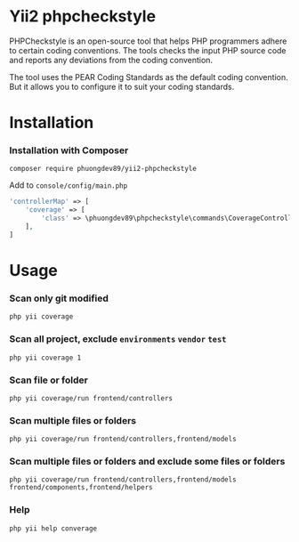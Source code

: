 Yii2 phpcheckstyle
==================

PHPCheckstyle is an open-source tool that helps PHP programmers adhere to certain coding conventions. The tools checks
the input PHP source code and reports any deviations from the coding convention.

The tool uses the PEAR Coding Standards as the default coding convention. But it allows you to configure it to suit your
coding standards.

# Installation

### Installation with Composer

```
composer require phuongdev89/yii2-phpcheckstyle
```

Add to `console/config/main.php`

```php
'controllerMap' => [
    'coverage' => [
        'class' => \phuongdev89\phpcheckstyle\commands\CoverageController::class,
    ],
]
```

# Usage
### Scan only git modified
```
php yii coverage
```
### Scan all project, exclude `environments` `vendor` `test`
```
php yii coverage 1
```
### Scan file or folder
```
php yii coverage/run frontend/controllers
```
### Scan multiple files or folders
```
php yii coverage/run frontend/controllers,frontend/models
```
### Scan multiple files or folders and exclude some files or folders
```
php yii coverage/run frontend/controllers,frontend/models frontend/components,frontend/helpers
```
### Help
```
php yii help converage
```
